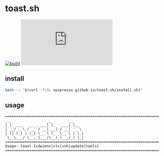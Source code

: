 # toast.sh

[![build](https://img.shields.io/github/actions/workflow/status/opspresso/toast.sh/push.yml?branch=main&style=for-the-badge&logo=github)](https://github.com/opspresso/toast.sh/actions/workflows/push.yml)
[![release](https://img.shields.io/github/v/release/opspresso/toast.sh?style=for-the-badge&logo=github)](https://github.com/opspresso/toast.sh/releases)

## install

```bash
bash -c "$(curl -fsSL opspresso.github.io/toast.sh/install.sh)"
```

## usage

<!-- usage start -->
```
================================================================================
 _                  _         _
| |_ ___   __ _ ___| |_   ___| |__
| __/ _ \ / _' / __| __| / __| '_ \
| || (_) | (_| \__ \ |_ _\__ \ | | |
 \__\___/ \__,_|___/\__(_)___/_| |_|
================================================================================
Usage: toast {cdw|env|ctx|ssh|update|tools}
================================================================================
```
<!-- usage end -->
